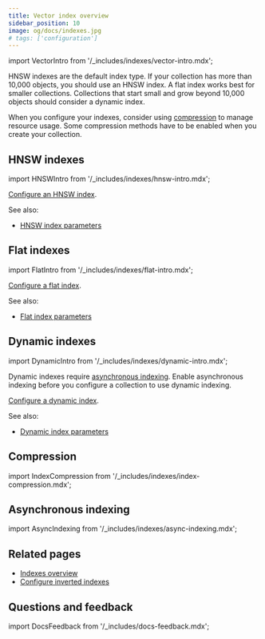 ```yaml
---
title: Vector index overview
sidebar_position: 10
image: og/docs/indexes.jpg
# tags: ['configuration']
---
```


import VectorIntro from '/_includes/indexes/vector-intro.mdx';

<VectorIntro/>

HNSW indexes are the default index type. If your collection has more than 10,000 objects, you should use an HNSW index. A flat index works best for smaller collections. Collections that start small and grow beyond 10,000 objects should consider a dynamic index.

When you configure your indexes, consider using [compression](#compression) to manage resource usage. Some compression methods have to be enabled when you create your collection.

## HNSW indexes

import HNSWIntro from '/_includes/indexes/hnsw-intro.mdx';

<HNSWIntro/>

[Configure an HNSW index](/developers/weaviate/configuration/indexing-vector/hnsw-indexes.md).

See also:

 - [HNSW index parameters](/developers/weaviate/config-refs/schema/vector-index#hnsw-index-parameters)

## Flat indexes

import FlatIntro from '/_includes/indexes/flat-intro.mdx';

<FlatIntro/>

[Configure a flat index](/developers/weaviate/configuration/indexing-vector/flat-indexes.md).

See also:

- [Flat index parameters](/developers/weaviate/config-refs/schema/vector-index#flat-indexes)

## Dynamic indexes

import DynamicIntro from '/_includes/indexes/dynamic-intro.mdx';

<DynamicIntro/>

Dynamic indexes require [asynchronous indexing](/developers/weaviate/config-refs/schema/vector-index#asynchronous-indexing). Enable asynchronous indexing before you configure a collection to use dynamic indexing.

[Configure a dynamic index](/developers/weaviate/configuration/indexing-vector/dynamic-indexes.md).

See also:

- [Dynamic index parameters](/developers/weaviate/config-refs/schema/vector-index#dynamic-index-parameters)

## Compression

import IndexCompression from '/_includes/indexes/index-compression.mdx';

<IndexCompression/>

## Asynchronous indexing

import AsyncIndexing from '/_includes/indexes/async-indexing.mdx';

<AsyncIndexing/>

## Related pages

- [Indexes overview](/developers/weaviate/starter-guides/managing-resources/indexing)
- [Configure inverted indexes](/developers/weaviate/configuration/inverted-indexes)


## Questions and feedback

import DocsFeedback from '/_includes/docs-feedback.mdx';

<DocsFeedback/>